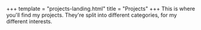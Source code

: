 +++
template = "projects-landing.html"
title = "Projects"
+++
This is where you'll find my projects. They're split into different categories, for my different interests. 
